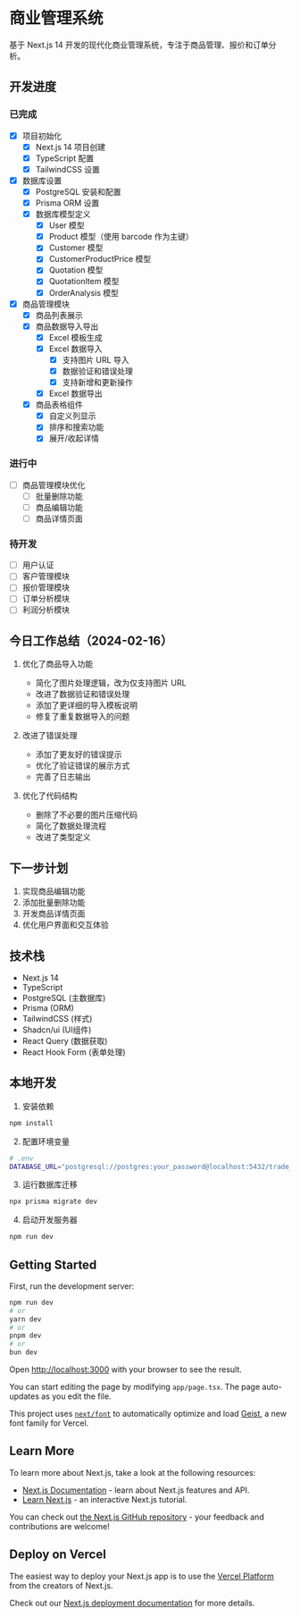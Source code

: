 # 商业管理系统

基于 Next.js 14 开发的现代化商业管理系统，专注于商品管理、报价和订单分析。

## 开发进度

### 已完成
- [x] 项目初始化
  - [x] Next.js 14 项目创建
  - [x] TypeScript 配置
  - [x] TailwindCSS 设置
  
- [x] 数据库设置
  - [x] PostgreSQL 安装和配置
  - [x] Prisma ORM 设置
  - [x] 数据库模型定义
    - [x] User 模型
    - [x] Product 模型（使用 barcode 作为主键）
    - [x] Customer 模型
    - [x] CustomerProductPrice 模型
    - [x] Quotation 模型
    - [x] QuotationItem 模型
    - [x] OrderAnalysis 模型

- [x] 商品管理模块
  - [x] 商品列表展示
  - [x] 商品数据导入导出
    - [x] Excel 模板生成
    - [x] Excel 数据导入
      - [x] 支持图片 URL 导入
      - [x] 数据验证和错误处理
      - [x] 支持新增和更新操作
    - [x] Excel 数据导出
  - [x] 商品表格组件
    - [x] 自定义列显示
    - [x] 排序和搜索功能
    - [x] 展开/收起详情

### 进行中
- [ ] 商品管理模块优化
  - [ ] 批量删除功能
  - [ ] 商品编辑功能
  - [ ] 商品详情页面

### 待开发
- [ ] 用户认证
- [ ] 客户管理模块
- [ ] 报价管理模块
- [ ] 订单分析模块
- [ ] 利润分析模块

## 今日工作总结（2024-02-16）
1. 优化了商品导入功能
   - 简化了图片处理逻辑，改为仅支持图片 URL
   - 改进了数据验证和错误处理
   - 添加了更详细的导入模板说明
   - 修复了重复数据导入的问题

2. 改进了错误处理
   - 添加了更友好的错误提示
   - 优化了验证错误的展示方式
   - 完善了日志输出

3. 优化了代码结构
   - 删除了不必要的图片压缩代码
   - 简化了数据处理流程
   - 改进了类型定义

## 下一步计划
1. 实现商品编辑功能
2. 添加批量删除功能
3. 开发商品详情页面
4. 优化用户界面和交互体验

## 技术栈

- Next.js 14
- TypeScript
- PostgreSQL (主数据库)
- Prisma (ORM)
- TailwindCSS (样式)
- Shadcn/ui (UI组件)
- React Query (数据获取)
- React Hook Form (表单处理)

## 本地开发

1. 安装依赖
```bash
npm install
```

2. 配置环境变量
```bash
# .env
DATABASE_URL="postgresql://postgres:your_password@localhost:5432/trade_system?schema=public"
```

3. 运行数据库迁移
```bash
npx prisma migrate dev
```

4. 启动开发服务器
```bash
npm run dev
```

## Getting Started

First, run the development server:

```bash
npm run dev
# or
yarn dev
# or
pnpm dev
# or
bun dev
```

Open [http://localhost:3000](http://localhost:3000) with your browser to see the result.

You can start editing the page by modifying `app/page.tsx`. The page auto-updates as you edit the file.

This project uses [`next/font`](https://nextjs.org/docs/app/building-your-application/optimizing/fonts) to automatically optimize and load [Geist](https://vercel.com/font), a new font family for Vercel.

## Learn More

To learn more about Next.js, take a look at the following resources:

- [Next.js Documentation](https://nextjs.org/docs) - learn about Next.js features and API.
- [Learn Next.js](https://nextjs.org/learn) - an interactive Next.js tutorial.

You can check out [the Next.js GitHub repository](https://github.com/vercel/next.js) - your feedback and contributions are welcome!

## Deploy on Vercel

The easiest way to deploy your Next.js app is to use the [Vercel Platform](https://vercel.com/new?utm_medium=default-template&filter=next.js&utm_source=create-next-app&utm_campaign=create-next-app-readme) from the creators of Next.js.

Check out our [Next.js deployment documentation](https://nextjs.org/docs/app/building-your-application/deploying) for more details.
